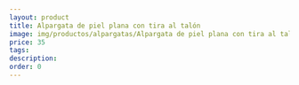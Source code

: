 ```yaml
---
layout: product
title: Alpargata de piel plana con tira al talón
image: img/productos/alpargatas/Alpargata de piel plana con tira al talón=35.webp
price: 35
tags: 
description: 
order: 0
---
```

